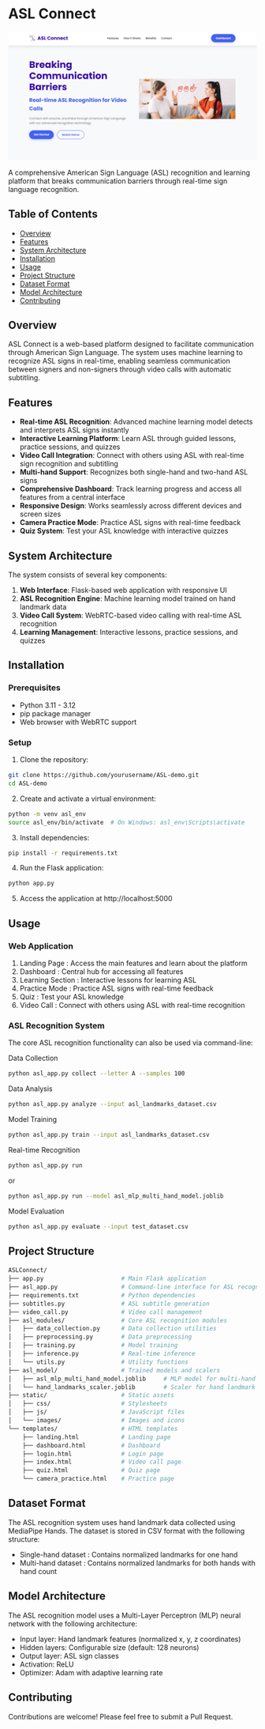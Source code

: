 # ASL Connect

![ASL Recognition System](static\images\ASL.png)

A comprehensive American Sign Language (ASL) recognition and learning platform that breaks communication barriers through real-time sign language recognition.

## Table of Contents

- [Overview](#overview)
- [Features](#features)
- [System Architecture](#system-architecture)
- [Installation](#installation)
- [Usage](#usage)
- [Project Structure](#project-structure)
- [Dataset Format](#dataset-format)
- [Model Architecture](#model-architecture)
- [Contributing](#contributing)

## Overview

ASL Connect is a web-based platform designed to facilitate communication through American Sign Language. The system uses machine learning to recognize ASL signs in real-time, enabling seamless communication between signers and non-signers through video calls with automatic subtitling.

## Features

- **Real-time ASL Recognition**: Advanced machine learning model detects and interprets ASL signs instantly
- **Interactive Learning Platform**: Learn ASL through guided lessons, practice sessions, and quizzes
- **Video Call Integration**: Connect with others using ASL with real-time sign recognition and subtitling
- **Multi-hand Support**: Recognizes both single-hand and two-hand ASL signs
- **Comprehensive Dashboard**: Track learning progress and access all features from a central interface
- **Responsive Design**: Works seamlessly across different devices and screen sizes
- **Camera Practice Mode**: Practice ASL signs with real-time feedback
- **Quiz System**: Test your ASL knowledge with interactive quizzes

## System Architecture

The system consists of several key components:

1. **Web Interface**: Flask-based web application with responsive UI
2. **ASL Recognition Engine**: Machine learning model trained on hand landmark data
3. **Video Call System**: WebRTC-based video calling with real-time ASL recognition
4. **Learning Management**: Interactive lessons, practice sessions, and quizzes

## Installation

### Prerequisites

- Python 3.11 - 3.12
- pip package manager
- Web browser with WebRTC support

### Setup

1. Clone the repository:

```bash
git clone https://github.com/yourusername/ASL-demo.git
cd ASL-demo
```

2. Create and activate a virtual environment:

```bash
python -m venv asl_env
source asl_env/bin/activate  # On Windows: asl_env\Scripts\activate
```

3. Install dependencies:

```bash
pip install -r requirements.txt
```

4. Run the Flask application:

```bash
python app.py
```

5. Access the application at http://localhost:5000

## Usage

### Web Application

1. Landing Page : Access the main features and learn about the platform
2. Dashboard : Central hub for accessing all features
3. Learning Section : Interactive lessons for learning ASL
4. Practice Mode : Practice ASL signs with real-time feedback
5. Quiz : Test your ASL knowledge
6. Video Call : Connect with others using ASL with real-time recognition

### ASL Recognition System

The core ASL recognition functionality can also be used via command-line:

Data Collection

```bash
python asl_app.py collect --letter A --samples 100
```

Data Analysis

```bash
python asl_app.py analyze --input asl_landmarks_dataset.csv
```

Model Training

```bash
python asl_app.py train --input asl_landmarks_dataset.csv
```

Real-time Recognition

```bash
python asl_app.py run
```

or

```bash
python asl_app.py run --model asl_mlp_multi_hand_model.joblib
```

Model Evaluation

```bash
python asl_app.py evaluate --input test_dataset.csv
```

## Project Structure

```bash
ASLConnect/
├── app.py                      # Main Flask application
├── asl_app.py                  # Command-line interface for ASL recognition
├── requirements.txt            # Python dependencies
├── subtitles.py                # ASL subtitle generation
├── video_call.py               # Video call management
├── asl_modules/                # Core ASL recognition modules
│   ├── data_collection.py      # Data collection utilities
│   ├── preprocessing.py        # Data preprocessing
│   ├── training.py             # Model training
│   ├── inference.py            # Real-time inference
│   └── utils.py                # Utility functions
├── asl_model/                  # Trained models and scalers
│   ├── asl_mlp_multi_hand_model.joblib     # MLP model for multi-hand ASL recognition
│   └── hand_landmarks_scaler.joblib        # Scaler for hand landmark normalization
├── static/                     # Static assets
│   ├── css/                    # Stylesheets
│   ├── js/                     # JavaScript files
│   └── images/                 # Images and icons
└── templates/                  # HTML templates
    ├── landing.html            # Landing page
    ├── dashboard.html          # Dashboard
    ├── login.html              # Login page
    ├── index.html              # Video call page
    ├── quiz.html               # Quiz page
    └── camera_practice.html    # Practice page
```

## Dataset Format

The ASL recognition system uses hand landmark data collected using MediaPipe Hands. The dataset is stored in CSV format with the following structure:

- Single-hand dataset : Contains normalized landmarks for one hand
- Multi-hand dataset : Contains normalized landmarks for both hands with hand count

## Model Architecture

The ASL recognition model uses a Multi-Layer Perceptron (MLP) neural network with the following architecture:

- Input layer: Hand landmark features (normalized x, y, z coordinates)
- Hidden layers: Configurable size (default: 128 neurons)
- Output layer: ASL sign classes
- Activation: ReLU
- Optimizer: Adam with adaptive learning rate

## Contributing

Contributions are welcome! Please feel free to submit a Pull Request.
